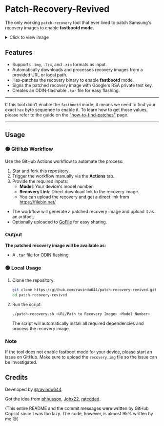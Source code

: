 # Patch-Recovery-Revived

The only working `patch-recovery` tool that ever lived to patch Samsung's recovery images to enable **fastbootd mode**.

<details>
  <summary>Click to view image</summary>

  <img src="./resources/1.jpg" alt="Preview" width="600"/>

</details>

## Features

- Supports `.img`, `.lz4`, and `.zip` formats as input.
- Automatically downloads and processes recovery images from a provided URL or local path.
- Hex-patches the recovery binary to enable **fastbootd** mode.
- Signs the patched recovery image with Google's RSA private test key.
- Creates an ODIN-flashable `.tar` file for easy flashing.

---

If this tool didn’t enable the `fastbootd` mode, it means we need to find your exact `hex` byte sequence to enable it. To learn how to get those values, please refer to the guide on the ["how-to-find-patches"](./how-to-find-patches/) page.

---

## Usage

### 🟢 GitHub Workflow

Use the GitHub Actions workflow to automate the process:

1. Star and fork this repository.
2. Trigger the workflow manually via the **Actions** tab.
3. Provide the required inputs:
   - **Model**: Your device's model number.
   - **Recovery Link**: Direct download link to the recovery image.
   - You can upload the recovery and get a direct link from https://filebin.net/

- The workflow will generate a patched recovery image and upload it as an artifact.
- Optionally uploaded to [GoFile](https://gofile.io/) for easy sharing.

### Output

**The patched recovery image will be available as:**
- A `.tar` file for ODIN flashing.

### 🟢 Local Usage

1. Clone the repository:
   ```bash
   git clone https://github.com/ravindu644/patch-recovery-revived.git
   cd patch-recovery-revived
   ```

2. Run the script:
   ```bash
   ./patch-recovery.sh <URL/Path to Recovery Image> <Model Number>
   ```

   The script will automatically install all required dependencies and process the recovery image.

### Note

If the tool does not enable fastboot mode for your device, please start an issue on GitHub. Make sure to upload the `recovery.img` file so the issue can be investigated.

## Credits

Developed by [@ravindu644](https://github.com/ravindu644).

Got the idea from [phhusson](https://github.com/phhusson), [Johx22](https://github.com/Johx22), [ratcoded](https://github.com/ratcoded).

(This entire README and the commit messages were written by GitHub Copilot since I was too lazy. The code, however, is almost 95% written by me 😌)